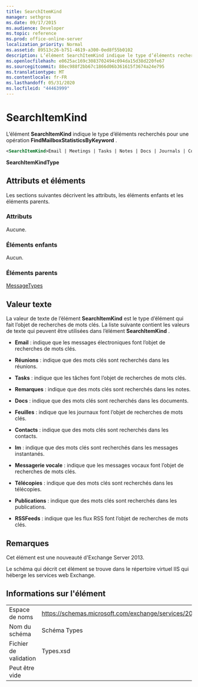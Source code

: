 ```yaml
---
title: SearchItemKind
manager: sethgros
ms.date: 09/17/2015
ms.audience: Developer
ms.topic: reference
ms.prod: office-online-server
localization_priority: Normal
ms.assetid: 89513c26-b751-4619-a300-0ed8f55b0102
description: L’élément SearchItemKind indique le type d’éléments recherchés pour une opération FindMailboxStatisticsByKeyword.
ms.openlocfilehash: e0625ac169c3083702494c094da15d38d220fe67
ms.sourcegitcommit: 88ec988f2bb67c1866d06b361615f3674a24e795
ms.translationtype: MT
ms.contentlocale: fr-FR
ms.lasthandoff: 05/31/2020
ms.locfileid: "44463999"
---
```

# <a name="searchitemkind"></a>SearchItemKind

L’élément **SearchItemKind** indique le type d’éléments recherchés pour une opération **FindMailboxStatisticsByKeyword** . 
  
```XML
<SearchItemKind>Email | Meetings | Tasks | Notes | Docs | Journals | Contacts | Im | Voicemail | Faxes | Posts | Rssfeeds</SearchItemKind>
```

 **SearchItemKindType**
## <a name="attributes-and-elements"></a>Attributs et éléments

Les sections suivantes décrivent les attributs, les éléments enfants et les éléments parents.
  
### <a name="attributes"></a>Attributs

Aucune.
  
### <a name="child-elements"></a>Éléments enfants

Aucun.
  
### <a name="parent-elements"></a>Éléments parents

[MessageTypes](messagetypes.md)
  
## <a name="text-value"></a>Valeur texte

La valeur de texte de l’élément **SearchItemKind** est le type d’élément qui fait l’objet de recherches de mots clés. La liste suivante contient les valeurs de texte qui peuvent être utilisées dans l’élément **SearchItemKind** . 
  
- **Email** : indique que les messages électroniques font l’objet de recherches de mots clés. 
    
- **Réunions** : indique que des mots clés sont recherchés dans les réunions. 
    
- **Tasks** : indique que les tâches font l’objet de recherches de mots clés. 
    
- **Remarques** : indique que des mots clés sont recherchés dans les notes. 
    
- **Docs** : indique que des mots clés sont recherchés dans les documents. 
    
- **Feuilles** : indique que les journaux font l’objet de recherches de mots clés. 
    
- **Contacts** : indique que des mots clés sont recherchés dans les contacts. 
    
- **Im** : indique que des mots clés sont recherchés dans les messages instantanés. 
    
- **Messagerie vocale** : indique que les messages vocaux font l’objet de recherches de mots clés. 
    
- **Télécopies** : indique que des mots clés sont recherchés dans les télécopies. 
    
- **Publications** : indique que des mots clés sont recherchés dans les publications. 
    
- **RSSFeeds** : indique que les flux RSS font l’objet de recherches de mots clés. 
    
## <a name="remarks"></a>Remarques

Cet élément est une nouveauté d'Exchange Server 2013.
  
Le schéma qui décrit cet élément se trouve dans le répertoire virtuel IIS qui héberge les services web Exchange.
  
## <a name="element-information"></a>Informations sur l'élément

|||
|:-----|:-----|
|Espace de noms  <br/> |https://schemas.microsoft.com/exchange/services/2006/types  <br/> |
|Nom du schéma  <br/> |Schéma Types  <br/> |
|Fichier de validation  <br/> |Types.xsd  <br/> |
|Peut être vide  <br/> ||
   

